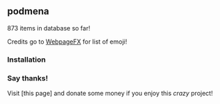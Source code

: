 ## podmena



873 items in database so far!

Credits go to [WebpageFX](https://www.webpagefx.com/tools/emoji-cheat-sheet/) 
for list of emoji!


### Installation


### Say thanks!

Visit [this page] and donate some money if you enjoy this _crazy_ project!
